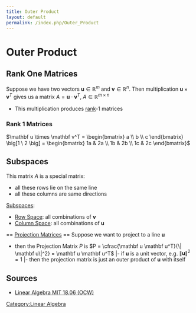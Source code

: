 ```yaml
---
title: Outer Product
layout: default
permalink: /index.php/Outer_Product
---
```


# Outer Product

## Rank One Matrices
Suppose we have two vectors $\mathbf u \in \mathbb R^m$ and $\mathbf v \in \mathbb R^n$. Then multiplication $\mathbf u \times \mathbf v^T$ gives us a matrix $A = \mathbf u \cdot \mathbf v^T$, $A \in \mathbb R^{m \times n}$
- This multiplication produces [rank](Rank_(Matrix))-1 matrices


### Rank 1 Matrices
$\mathbf u \times \mathbf v^T = \begin{bmatrix}
a \\ b \\ c
\end{bmatrix} \big[1 \ 2 \big] = \begin{bmatrix}
1a & 2a \\ 
1b & 2b \\ 
1c & 2c
\end{bmatrix}$


## Subspaces
This matrix $A$ is a special matrix: 
- all these rows lie on the same line
- all these columns are same directions 

[Subspaces](Four_Fundamental_Subspaces):
- [Row Space](Row_Space): all combinations of $\mathbf v$ 
- [Column Space](Column_Space): all combinations of  $\mathbf u$


== [Projection Matrices](Projection_Matrices) == 
Suppose we want to project to a line $\mathbf u$ 
- then the Projection Matrix $P$ is $P = \cfrac{\mathbf u \mathbf u^T}{\|  \mathbf u\|^2} = \mathbf u \mathbf u^T$ |- if $\mathbf u$ is a unit vector, e.g. $\|  \mathbf u \|^2 = 1$ |- then the projection matrix is just an outer product of $\mathbf u$ with itself


## Sources
- [Linear Algebra MIT 18.06 (OCW)](Linear_Algebra_MIT_18.06_(OCW))

[Category:Linear Algebra](Category_Linear_Algebra)
